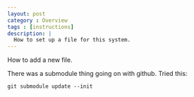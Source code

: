 ```yaml
---
layout: post
category : Overview
tags : [instructions]
description: |
  How to set up a file for this system.
---
```


How to add a new file.

There was a submodule thing going on with github.  Tried this:

    git submodule update --init
    
